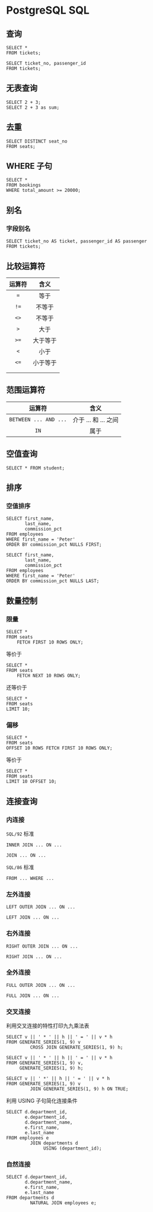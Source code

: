 # PostgreSQL SQL

## 查询

```postgresql
SELECT *
FROM tickets;
```

```postgresql
SELECT ticket_no, passenger_id
FROM tickets;
```

## 无表查询

```postgresql
SELECT 2 + 3;
SELECT 2 + 3 as sum;
```

## 去重

```postgresql
SELECT DISTINCT seat_no
FROM seats;
```

## WHERE 子句

```postgresql
SELECT *
FROM bookings
WHERE total_amount >= 20000;
```

## 别名

### 字段别名

```postgresql
SELECT ticket_no AS ticket, passenger_id AS passenger
FROM tickets;
```

## 比较运算符

| 运算符 |   含义   |
| :----: | :------: |
|  `=`   |   等于   |
|  `!=`  |  不等于  |
|  `<>`  |  不等于  |
|  `>`   |   大于   |
|  `>=`  | 大于等于 |
|  `<`   |   小于   |
|  `<=`  | 小于等于 |
|        |          |
|        |          |

## 范围运算符  

|  运算符   |含义 |
| :-------------------: | :------------------: |
|  `BETWEEN ... AND ...`  |           介于 ... 和 ... 之间           |
|         `IN`          |         属于         |

## 空值查询

```postgresql
SELECT * FROM student;
```

## 排序

### 空值排序

```postgresql
SELECT first_name,
       last_name,
       commission_pct
FROM employees
WHERE first_name = 'Peter'
ORDER BY commission_pct NULLS FIRST;
```

```postgresql
SELECT first_name,
       last_name,
       commission_pct
FROM employees
WHERE first_name = 'Peter'
ORDER BY commission_pct NULLS LAST;
```

## 数量控制

### 限量

```postgresql
SELECT *
FROM seats
    FETCH FIRST 10 ROWS ONLY;
```

等价于

```postgresql
SELECT *
FROM seats
    FETCH NEXT 10 ROWS ONLY;
```

还等价于

```postgresql
SELECT *
FROM seats
LIMIT 10;
```

### 偏移

```postgresql
SELECT *
FROM seats
OFFSET 10 ROWS FETCH FIRST 10 ROWS ONLY;
```

等价于

```postgresql
SELECT *
FROM seats
LIMIT 10 OFFSET 10;
```

## 连接查询

### 内连接

`SQL/92` 标准

```postgresql
INNER JOIN ... ON ...
```

```postgresql
JOIN ... ON ...
```

`SQL/86` 标准

```postgresql
FROM ... WHERE ...
```

### 左外连接

```postgresql
LEFT OUTER JOIN ... ON ...

LEFT JOIN ... ON ...
```

### 右外连接

```postgresql
RIGHT OUTER JOIN ... ON ...

RIGHT JOIN ... ON ...
```

### 全外连接

```postgresql
FULL OUTER JOIN ... ON ...

FULL JOIN ... ON ...
```

### 交叉连接

利用交叉连接的特性打印九九乘法表

```postgresql
SELECT v || ' * ' || h || ' = ' || v * h
FROM GENERATE_SERIES(1, 9) v
         CROSS JOIN GENERATE_SERIES(1, 9) h;

SELECT v || ' * ' || h || ' = ' || v * h
FROM GENERATE_SERIES(1, 9) v,
     GENERATE_SERIES(1, 9) h;

SELECT v || ' *' || h || ' = ' || v * h
FROM GENERATE_SERIES(1, 9) v
         JOIN GENERATE_SERIES(1, 9) h ON TRUE;
```

利用 USING 子句简化连接条件

```postgresql
SELECT d.department_id,
       e.department_id,
       d.department_name,
       e.first_name,
       e.last_name
FROM employees e
         JOIN departments d
              USING (department_id);
```

### 自然连接

```postgresql
SELECT d.department_id,
       d.department_name,
       e.first_name,
       e.last_name
FROM departments d
         NATURAL JOIN employees e;
```

